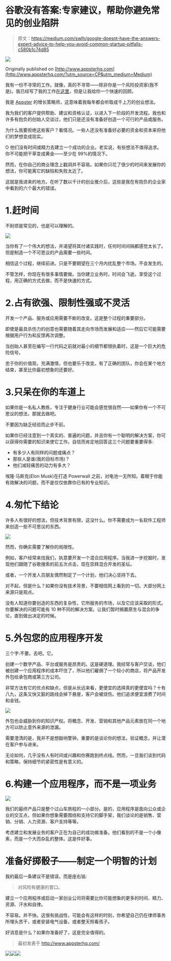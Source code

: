 # 谷歌没有答案:专家建议，帮助你避免常见的创业陷阱

> 原文：<https://medium.com/swlh/google-doesnt-have-the-answers-expert-advice-to-help-you-avoid-common-startup-pitfalls-c580b1c74d85>

![](img/00d5049c9b29772ed927a11bf2db60cf.png)

Originally published on [http://www.appsterhq.com](http://www.appsterhq.com/?utm_source=CP&utm_medium=Medium)

我有一份不寻常的工作。就像，真的不寻常——除非你是一个风险投资家(我不是)。我已经写了我的工作[在这里](http://www.appsterhq.com/blog/app-ideas-lessons-from-1000-startup-pitches-one-year)，但是让我给你一个快速的回顾。

我是 [Appster](http://www.appsterhq.com/?utm_source=CP&utm_medium=Medium) 的增长策略师，这意味着我每年都会听取成千上万的创业想法。

我为我们的客户提供帮助、建议和资格认证，以进入下一阶段的开发流程。我也和许多有抱负的创始人交谈过，他们只是还没有准备好创造一个可行的产品或服务。

为什么我要拒绝这些客户？看情况。一些人还没有准备好必要的资金和资本来将他们的梦想变成现实。

O 他们没有时间或精力去建立一个成功的企业。老实说，有些想法不值得追求。你不可能把干草变成黄金——至少在 99%的情况下。

然而，在你自己的商业理念上戳洞并不容易。如果你只花了很少的时间来发展你的想法，你可能离它的缺陷和失败太近了。

这就是我进来的地方。在听了数以千计的创业推介后，这些是我在有抱负的企业家中看到的六个最大的错误。

# 1.赶时间

不耐烦是常见的，也是可以理解的。

![](img/6527ca27daf3dc3e104f6790abe2bf2c.png)

当你有了一个伟大的想法，并渴望将其付诸实践时，任何时间间隔都感觉太长了。但是制造一个不可思议的产品需要一些时间。

相信这个过程，继续前进。只是不要期望在三个月内扰乱整个市场。不会发生的。

不管怎样，你现在有很多事情要做。当你建立业务时，时间会飞逝。享受这个过程，用正确的方式去做，而不是快速的方式。

# 2.占有欲强、限制性强或不灵活

开发一个产品、服务或应用需要不断的改变。这是整个过程的重要部分。

即使是最具杀伤力的创意也需要随着其走向市场而发展和适应——然后它可能需要根据用户行为和反馈再次调整。

当创始人甚至在编写一行代码之前就对最小的细节都很执着时，这是一个巨大的危险信号。

忠于你的价值观，充满激情，但也要乐于改变。有了正确的团队，你会在某个地方结束，甚至比你最初想象的还要好。

# 3.只呆在你的车道上

如果你是一名私人教练，专注于健身行业可能会感觉很自然——如果你有一个不可思议的想法，那就去做吧。

不要因为缺乏经验而止步不前。

如果你已经注意到一个真实的、普遍的问题，并且你有一个聪明的解决方案，你可以获得你需要的知识来使它工作。自信而肯定地回答这三个问题要重要得多:

*   有多少人有同样的问题或痛点？
*   那些人是谁(我的目标市场)？
*   他们减轻痛苦的动力有多大？

埃隆·马斯克(Elon Musk)在打造 Powerwall 之前，对电池一无所知。着眼于你能有效解决的问题，而不是仅仅依靠你已有的专业知识。

# 4.匆忙下结论

许多人有很好的想法，但技术背景有限，这没什么。你不需要成为一名软件工程师来创造一些不可思议的东西。

![](img/b0e6cd0f7625dce38c92b45bc493e61b.png)

然而，你确实需要了解你的局限性。

例如，客户经常来找我们，执意要开发一个混合应用程序。当我进一步挖掘时，发现他们跟随了谷歌搜索的前五次点击，现在崇拜混合开发的圣坛。

或者，一个开发人员朋友偶然制定了一个计划，他们决心坚持下去。

对不起，但是什么？如果你没有技术背景，不要相信网上看到的一切。大部分网上来源只是观点。

没有人知道你要创造的东西的复杂性，它所服务的市场，以及它应该采取的形式。你要解决的问题可能有 10 种不同的解决方案。让我们暂时搁置原生与混合的争论，直到做出决定的时候。

# 5.外包您的应用程序开发

三个字:不要。去吧。它。

创建一个数字产品、平台或服务是昂贵的。这是硬道理。我经常与客户交谈，他们被创建一个应用程序的成本吓住了，所以他们雇佣了一个较小的商店，将产品开发外包给承包商或第三方公司。

非常方法有它的优点和缺点，但是从长远来看，更便宜的选择真的更便宜吗？十有八九，这条又快又脏的路线会掉下悬崖，客户会被烧伤。他们追求便宜浪费了时间和金钱。

![](img/fad8160e180c8138304b82be2e5c6812.png)

外包也会威胁到你的知识产权。将概念、开发、营销和其他产品元素放在同一个地方可以防止意外来源的泄漏。

需要澄清的是，我并不是想敲响警钟。重要的是谈论你的想法，验证概念，并让潜在客户参与进来。

无论如何，几乎没有人有时间或兴趣和你赛跑到终点线。然而，一旦我们谈到代码和策略，保持细节的紧密性是有意义的。

# 6.构建一个应用程序，而不是一项业务

![](img/9e7afa35c69639e00861034627c9cd58.png)

我们的最终产品只是整个过山车旅程的一小部分。是的，应用程序是面向公众或企业的交互点，但如果你想象需要围绕和支持它的脚手架，我们谈论的是销售、营销、分销、人力资源、客户支持等等。

考虑建立和发展业务的客户正在为自己的成功做准备。他们看到的不是一个小像素，而是一个大而杂乱的整体。这是件好事。

# **准备好掷骰子——制定一个明智的计划**

我的最后一条建议不是错误，而是座右铭:

> 对风险有健康的胃口。

建立一个应用程序或启动一家创业公司将需要比你可能想象的更多的时间、精力、资源、汗水和自律。

不容易。并不快。这很有挑战性，可能会有这样的时刻，你希望自己仍在律师事务所埋头苦干，或者安装电气设备，或者整天照看孩子。

好消息是什么？如果你准备好了，这是完全值得的。

> 最初发表于 http://www.appsterhq.com/

![](img/70cd62e4bfba19568e87ab10ede853cf.png)[![](img/6bef8c094c3fd7e8cab8dcc21d8ec425.png)](http://www.appsterhq.com/?utm_source=CP&utm_medium=Medium)![](img/70cd62e4bfba19568e87ab10ede853cf.png)